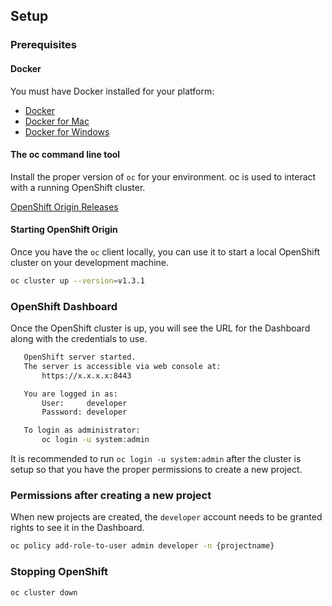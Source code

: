 ## Setup

### Prerequisites

#### Docker

You must have Docker installed for your platform:

* [Docker](https://docs.docker.com/engine/installation/linux/)
* [Docker for Mac](https://docs.docker.com/engine/installation/mac/)
* [Docker for Windows](https://docs.docker.com/engine/installation/windows/)

#### The oc command line tool

Install the proper version of `oc` for your environment.  oc is used to interact with a running
OpenShift cluster.

[OpenShift Origin Releases](https://github.com/openshift/origin/releases/tag/v1.3.1)

#### Starting OpenShift Origin

Once you have the `oc` client locally, you can use it to start a local OpenShift cluster on your development machine.

```bash
oc cluster up --version=v1.3.1
```

### OpenShift Dashboard

Once the OpenShift cluster is up, you will see the URL for the Dashboard along with the credentials to use.

```bash
   OpenShift server started.
   The server is accessible via web console at:
       https://x.x.x.x:8443

   You are logged in as:
       User:     developer
       Password: developer

   To login as administrator:
       oc login -u system:admin
```

It is recommended to run `oc login -u system:admin` after the cluster is setup so that you have the proper permissions
to create a new project.

### Permissions after creating a new project

When new projects are created, the `developer` account needs to be granted rights to see it in the Dashboard.

```bash
oc policy add-role-to-user admin developer -n {projectname}
```

### Stopping OpenShift

```bash
oc cluster down
```
